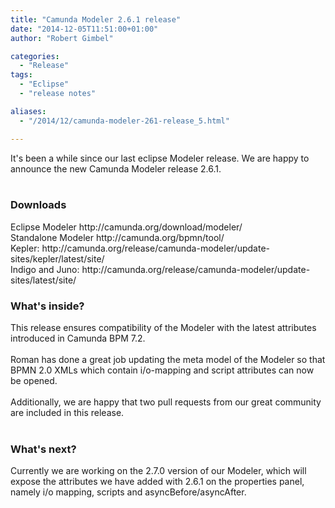 ```yaml
---
title: "Camunda Modeler 2.6.1 release"
date: "2014-12-05T11:51:00+01:00"
author: "Robert Gimbel"

categories:
  - "Release"
tags: 
  - "Eclipse"
  - "release notes"

aliases:
  - "/2014/12/camunda-modeler-261-release_5.html"

---
```


It's been a while since our last eclipse Modeler release. We are happy to announce the new Camunda Modeler release 2.6.1.<br />
<br />
<h3>
Downloads</h3>
Eclipse Modeler&nbsp;http://camunda.org/download/modeler/<br />
Standalone Modeler&nbsp;http://camunda.org/bpmn/tool/<br />
Kepler: http://camunda.org/release/camunda-modeler/update-sites/kepler/latest/site/<br />
Indigo and Juno: http://camunda.org/release/camunda-modeler/update-sites/latest/site/<br />
<h3>
What's inside?</h3>
This release ensures compatibility of the Modeler with the latest attributes introduced in Camunda BPM 7.2.<br />
<br />
Roman has done a great job updating the meta model of the Modeler so that BPMN 2.0 XMLs which contain i/o-mapping and script attributes can now be opened.<br />
<br />
Additionally, we are happy that two pull requests from our great community are included in this release.<br />
<br />
<h3>
What's next?</h3>
<div>
Currently we are working on the 2.7.0 version of our Modeler, which will expose the attributes we have added with 2.6.1 on the properties panel, namely i/o mapping, scripts and asyncBefore/asyncAfter.&nbsp;</div>
